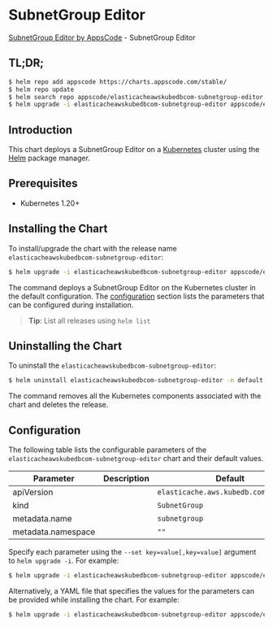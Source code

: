 # SubnetGroup Editor

[SubnetGroup Editor by AppsCode](https://appscode.com) - SubnetGroup Editor

## TL;DR;

```bash
$ helm repo add appscode https://charts.appscode.com/stable/
$ helm repo update
$ helm search repo appscode/elasticacheawskubedbcom-subnetgroup-editor --version=v0.18.0
$ helm upgrade -i elasticacheawskubedbcom-subnetgroup-editor appscode/elasticacheawskubedbcom-subnetgroup-editor -n default --create-namespace --version=v0.18.0
```

## Introduction

This chart deploys a SubnetGroup Editor on a [Kubernetes](http://kubernetes.io) cluster using the [Helm](https://helm.sh) package manager.

## Prerequisites

- Kubernetes 1.20+

## Installing the Chart

To install/upgrade the chart with the release name `elasticacheawskubedbcom-subnetgroup-editor`:

```bash
$ helm upgrade -i elasticacheawskubedbcom-subnetgroup-editor appscode/elasticacheawskubedbcom-subnetgroup-editor -n default --create-namespace --version=v0.18.0
```

The command deploys a SubnetGroup Editor on the Kubernetes cluster in the default configuration. The [configuration](#configuration) section lists the parameters that can be configured during installation.

> **Tip**: List all releases using `helm list`

## Uninstalling the Chart

To uninstall the `elasticacheawskubedbcom-subnetgroup-editor`:

```bash
$ helm uninstall elasticacheawskubedbcom-subnetgroup-editor -n default
```

The command removes all the Kubernetes components associated with the chart and deletes the release.

## Configuration

The following table lists the configurable parameters of the `elasticacheawskubedbcom-subnetgroup-editor` chart and their default values.

|     Parameter      | Description |                     Default                      |
|--------------------|-------------|--------------------------------------------------|
| apiVersion         |             | <code>elasticache.aws.kubedb.com/v1alpha1</code> |
| kind               |             | <code>SubnetGroup</code>                         |
| metadata.name      |             | <code>subnetgroup</code>                         |
| metadata.namespace |             | <code>""</code>                                  |


Specify each parameter using the `--set key=value[,key=value]` argument to `helm upgrade -i`. For example:

```bash
$ helm upgrade -i elasticacheawskubedbcom-subnetgroup-editor appscode/elasticacheawskubedbcom-subnetgroup-editor -n default --create-namespace --version=v0.18.0 --set apiVersion=elasticache.aws.kubedb.com/v1alpha1
```

Alternatively, a YAML file that specifies the values for the parameters can be provided while
installing the chart. For example:

```bash
$ helm upgrade -i elasticacheawskubedbcom-subnetgroup-editor appscode/elasticacheawskubedbcom-subnetgroup-editor -n default --create-namespace --version=v0.18.0 --values values.yaml
```
